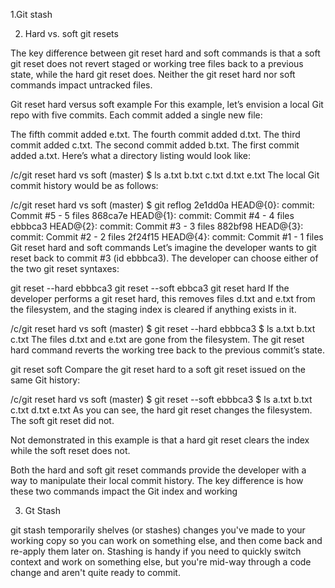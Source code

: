 1.Git stash

2. Hard vs. soft git resets

The key difference between git reset hard and soft commands is that a soft git reset does not revert staged or working tree files back to a previous state, while the hard git reset does.
Neither the git reset hard nor soft commands impact untracked files.

Git reset hard versus soft example
For this example, let’s envision a local Git repo with five commits. Each commit added a single new file:

The fifth commit added e.txt.
The fourth commit added d.txt.
The third commit added c.txt.
The second commit added b.txt.
The first commit added a.txt.
Here’s what a directory listing would look like:

/c/git reset hard vs soft (master)
$ ls
a.txt  b.txt  c.txt  d.txt  e.txt
The local Git commit history would be as follows:

/c/git reset hard vs soft (master)
$ git reflog
2e1dd0a HEAD@{0}: commit: Commit #5 - 5 files
868ca7e HEAD@{1}: commit: Commit #4 - 4 files
ebbbca3 HEAD@{2}: commit: Commit #3 - 3 files
882bf98 HEAD@{3}: commit: Commit #2 - 2 files
2f24f15 HEAD@{4}: commit: Commit #1 - 1 files
Git reset hard and soft commands
Let’s imagine the developer wants to git reset back to commit #3 (id ebbbca3). The developer can choose either of the two git reset syntaxes:

git reset --hard ebbbca3
git reset --soft ebbca3
git reset hard
If the developer performs a git reset hard, this removes files d.txt and e.txt from the filesystem, and the staging index is cleared if anything exists in it.

/c/git reset hard vs soft (master)
$ git reset --hard ebbbca3
$ ls
a.txt b.txt c.txt
The files d.txt and e.txt are gone from the filesystem. The git reset hard command reverts the working tree back to the previous commit’s state.

git reset soft
Compare the git reset hard to a soft git reset issued on the same Git history:

/c/git reset hard vs soft (master)
$ git reset --soft ebbbca3
$ ls
a.txt b.txt c.txt d.txt e.txt
As you can see, the hard git reset changes the filesystem. The soft git reset did not.

Not demonstrated in this example is that a hard git reset clears the index while the soft reset does not.

Both the hard and soft git reset commands provide the developer with a way to manipulate their local commit history. The key difference is how these two commands impact the Git index and working 

3. Gt Stash

git stash temporarily shelves (or stashes) changes you've made to your working copy so you can work on something else, and then come back and re-apply them later on. Stashing is handy if you need to quickly switch context and work on something else, but you're mid-way through a code change and aren't quite ready to commit.

